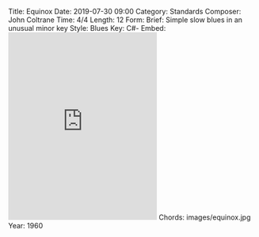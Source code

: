 Title: Equinox
Date: 2019-07-30 09:00
Category: Standards
Composer: John Coltrane
Time: 4/4
Length: 12
Form:
Brief: Simple slow blues in an unusual minor key
Style: Blues
Key: C#-
Embed: <iframe src="https://open.spotify.com/embed/playlist/17U2EFV9Amh4GqMyWqIx5z" width="300" height="380" frameborder="0" allowtransparency="true" allow="encrypted-media"></iframe>
Chords: images/equinox.jpg
Year: 1960
